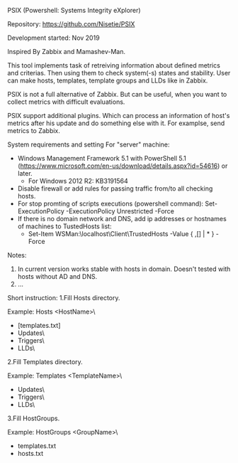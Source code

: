 PSIX (Powershell: Systems Integrity eXplorer)

Repository: https://github.com/Nisetie/PSIX

Development started: Nov 2019

Inspired By Zabbix and Mamashev-Man.

This tool implements task of retreiving information about defined metrics and criterias. Then using them to check system(-s) states and stability.
User can make hosts, templates, template groups and LLDs like in Zabbix.

PSIX is not a full alternative of Zabbix. But can be useful, when you want to collect metrics with difficult evaluations.

PSIX support additional plugins. Which can process an information of host's metrics after his update and do something else with it. For examplse, send metrics to Zabbix.

System requirements and setting For "server" machine:
- Windows Management Framework 5.1 with PowerShell 5.1 (https://www.microsoft.com/en-us/download/details.aspx?id=54616) or later.
  - For Windows 2012 R2: KB3191564
- Disable firewall or add rules for passing traffic from/to all checking hosts.
- For stop promting of scripts executions (powershell command): Set-ExecutionPolicy -ExecutionPolicy Unrestricted -Force
- If there is no domain network and DNS, add ip addresses or hostnames of machines to TustedHosts list:
  - Set-Item WSMan:\localhost\Client\TrustedHosts -Value { <ComputerName>,[<ComputerName>] | * } -Force
 
Notes:
1. In current version works stable with hosts in domain. Doesn't tested with hosts without AD and DNS.
2. ...

Short instruction:
1.Fill Hosts directory.

Example:
Hosts \<HostName>\
- [templates.txt]
- Updates\
- Triggers\
- LLDs\

2.Fill Templates directory.

Example:
Templates \<TemplateName>\
- Updates\
- Triggers\
- LLDs\

3.Fill HostGroups.

Example:
HostGroups \<GroupName>\
- templates.txt
- hosts.txt

